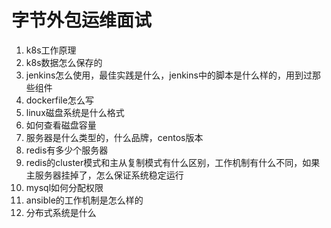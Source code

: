# 字节外包运维面试

1. k8s工作原理
2. k8s数据怎么保存的
3. jenkins怎么使用，最佳实践是什么，jenkins中的脚本是什么样的，用到过那些组件
4. dockerfile怎么写
5. linux磁盘系统是什么格式
6. 如何查看磁盘容量
7. 服务器是什么类型的，什么品牌，centos版本
8. redis有多少个服务器
9. redis的cluster模式和主从复制模式有什么区别，工作机制有什么不同，如果主服务器挂掉了，怎么保证系统稳定运行
10. mysql如何分配权限
11. ansible的工作机制是怎么样的
12. 分布式系统是什么